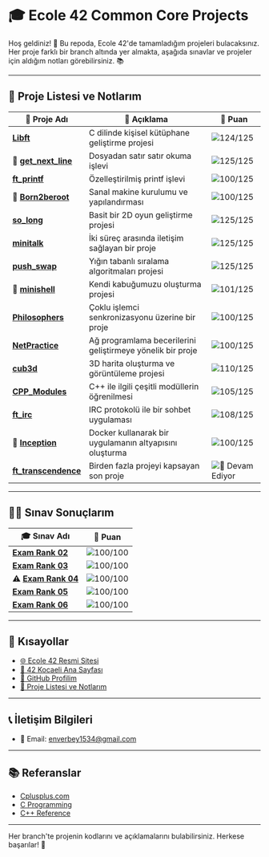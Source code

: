 # 🎓 **Ecole 42 Common Core Projects** 

Hoş geldiniz! 👋 Bu repoda, Ecole 42'de tamamladığım projeleri bulacaksınız. Her proje farklı bir branch altında yer almakta, aşağıda sınavlar ve projeler için aldığım notları görebilirsiniz. 📚

---

## 📂 **Proje Listesi ve Notlarım**

| 📝 **Proje Adı**             | 📖 **Açıklama**                            | 🌟 **Puan** |
| --------------------------- | ------------------------------------------ | ----------- |
|[**Libft**][tree_Libft]      | C dilinde kişisel kütüphane geliştirme projesi      | ![124/125](https://img.shields.io/badge/-124%2F125-brightgreen) |
|📂 [**get_next_line**][tree_get_next_line]            | Dosyadan satır satır okuma işlevi                    | ![125/125](https://img.shields.io/badge/-125%2F125-brightgreen) |
|[**ft_printf**][tree_ft_printf]                | Özelleştirilmiş printf işlevi                         | ![100/125](https://img.shields.io/badge/-100%2F125-brightgreen) |
|📂 [**Born2beroot**][tree_Born2beroot]              | Sanal makine kurulumu ve yapılandırması              | ![100/125](https://img.shields.io/badge/-100%2F125-brightgreen) |
|[**so_long**][tree_so_long]                  | Basit bir 2D oyun geliştirme projesi                 | ![125/125](https://img.shields.io/badge/-125%2F125-brightgreen) |
|[**minitalk**][tree_minitalk]                 | İki süreç arasında iletişim sağlayan bir proje       | ![125/125](https://img.shields.io/badge/-125%2F125-brightgreen) |
|[**push_swap**][tree_push_swap]                | Yığın tabanlı sıralama algoritmaları projesi        | ![125/125](https://img.shields.io/badge/-125%2F125-brightgreen) |
|📂 [**minishell**][tree_minishell]                | Kendi kabuğumuzu oluşturma projesi                   | ![101/125](https://img.shields.io/badge/-101%2F125-brightgreen) |
|[**Philosophers**][tree_Philosophers]             | Çoklu işlemci senkronizasyonu üzerine bir proje      | ![100/125](https://img.shields.io/badge/-100%2F125-brightgreen) |
|[**NetPractice**][tree_NetPractice]              | Ağ programlama becerilerini geliştirmeye yönelik bir proje | ![100/125](https://img.shields.io/badge/-100%2F125-brightgreen) |
|[**cub3d**][tree_cub3d]                    | 3D harita oluşturma ve görüntüleme projesi          | ![110/125](https://img.shields.io/badge/-110%2F125-brightgreen) |
|[**CPP_Modules**][tree_cppmodules]              | C++ ile ilgili çeşitli modüllerin öğrenilmesi       | ![105/125](https://img.shields.io/badge/-105%2F125-brightgreen) |
|[**ft_irc**][tree_ft_irc]                   | IRC protokolü ile bir sohbet uygulaması              | ![108/125](https://img.shields.io/badge/-108%2F125-brightgreen) |
|📂 [**Inception**][tree_Inception]                | Docker kullanarak bir uygulamanın altyapısını oluşturma | ![100/125](https://img.shields.io/badge/-100%2F125-brightgreen) |
|[**ft_transcendence**][tree_ft_transcendence]         | Birden fazla projeyi kapsayan son proje              | ![🚧 Devam Ediyor](https://img.shields.io/badge/-🚧%20Devam%20Ediyor-orange) |

---

## 🧑‍💻 **Sınav Sonuçlarım**

| 🎓 **Sınav Adı**             | 🌟 **Puan** |
| ---------------------------- | ----------- |
| [**Exam Rank 02**][tree_exam02]             | ![100/100](https://img.shields.io/badge/-100%2F100-brightgreen) |
| [**Exam Rank 03**][tree_exam03]             | ![100/100](https://img.shields.io/badge/-100%2F100-brightgreen) |
| ⚠️ [**Exam Rank 04**][tree_exam04]             | ![100/100](https://img.shields.io/badge/-100%2F100-brightgreen) |
| [**Exam Rank 05**][tree_exam05]             | ![100/100](https://img.shields.io/badge/-100%2F100-brightgreen) |
| [**Exam Rank 06**][tree_exam06]             | ![100/100](https://img.shields.io/badge/-100%2F100-brightgreen) |

---

## 🔗 **Kısayollar**

- [🌐 Ecole 42 Resmi Sitesi](https://42.fr/en/homepage/)
- [🏫 42 Kocaeli Ana Sayfası](https://42kocaeli.com.tr)
- [👤 GitHub Profilim](https://github.com/enverbey)
- [📑 Proje Listesi ve Notlarım](#-proje-listesi-ve-notlarım)

---

## 📞 **İletişim Bilgileri**

- 📧 Email: [enverbey1534@gmail.com](mailto:enverbey1534@gmail.com)

---

## 📚 **Referanslar**

- [Cplusplus.com](https://cplusplus.com)
- [C Programming](https://www.cprogramming.com)
- [C++ Reference](https://en.cppreference.com/w/)

---
Her branch'te projenin kodlarını ve açıklamalarını bulabilirsiniz. Herkese başarılar! 🚀

[tree_Libft]: https://github.com/enverbey/42CommonCoreProjects/tree/Libft
[tree_get_next_line]: https://github.com/enverbey/42CommonCoreProjects/tree/get_next_line
[tree_ft_printf]: https://github.com/enverbey/42CommonCoreProjects/tree/ft_printf
[tree_Born2beroot]: https://github.com/enverbey/42CommonCoreProjects/tree/Born2beroot
[tree_so_long]: https://github.com/enverbey/42CommonCoreProjects/tree/so-long
[tree_minitalk]: https://github.com/enverbey/42CommonCoreProjects/tree/minitalk
[tree_push_swap]: https://github.com/enverbey/42CommonCoreProjects/tree/push_swap
[tree_minishell]: https://github.com/enverbey/42CommonCoreProjects/tree/minishell
[tree_Philosophers]: https://github.com/enverbey/42CommonCoreProjects/tree/Philosophers/
[tree_NetPractice]: https://github.com/enverbey/42CommonCoreProjects/tree/NetPractice
[tree_cub3d]: https://github.com/enverbey/42CommonCoreProjects/tree/cub3d
[tree_cppmodules]: https://github.com/enverbey/42CommonCoreProjects/tree/CPP_Modules
[tree_ft_irc]: https://github.com/enverbey/42CommonCoreProjects/tree/ft_irc
[tree_Inception]: https://github.com/enverbey/42CommonCoreProjects/tree/Inception
[tree_ft_transcendence]: https://github.com/enverbey/42CommonCoreProjects/tree/ft_transcendence

[tree_exam02]: https://github.com/enverbey/42CommonCoreProjects/tree/Exam_Rank_02
[tree_exam03]: https://github.com/enverbey/42CommonCoreProjects/tree/Exam_Rank_03
[tree_exam04]: https://github.com/enverbey/42CommonCoreProjects/tree/Exam_Rank_04
[tree_exam05]: https://github.com/enverbey/42CommonCoreProjects/tree/Exam_Rank_05
[tree_exam06]: https://github.com/enverbey/42CommonCoreProjects/tree/Exam_Rank_06






